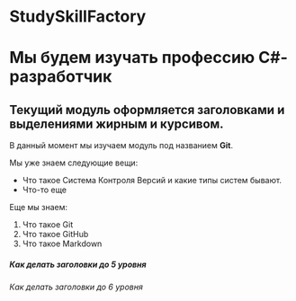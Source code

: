 # StudySkillFactory
# Мы будем изучать профессию C#-разработчик
## Текущий модуль оформляется заголовками и выделениями жирным и курсивом.
В данный момент мы изучаем модуль под названием **Git**.

Мы уже знаем следующие вещи:
* Что такое Система Контроля Версий и какие типы систем бывают.
* Что-то еще

Еще мы знаем:
1. Что такое Git
2. Что такое GitHub
3. Что такое Markdown
   
##### Как делать заголовки до 5 уровня
###### Как делать заголовки до 6 уровня
